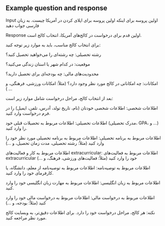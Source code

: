## Example question and response
Input
اولین پروسه برای اینکه اولین پروسه برای اپلای کردن در آمریکا چیست. به زبان فارسی جواب دهید

Response 
اولین قدم برای درخواست در کالج‌های آمریکا، انتخاب کالج است.

برای انتخاب کالج مناسب، باید به موارد زیر توجه کنید:

رشته تحصیلی: چه رشته‌ای را می‌خواهید تحصیل کنید؟

موقعیت: در کدام شهر یا استان زندگی می‌کنید؟

محدودیت‌های مالی: چه بودجه‌ای برای تحصیل دارید؟

امکانات: چه امکاناتی در کالج مورد نظر وجود دارد؟ (مثلاً: امکانات ورزشی، فرهنگی، و ... )

بعد از انتخاب کالج، مراحل درخواست شامل موارد زیر است:

اطلاعات شخصی: اطلاعات شخصی خودتان (نام، تاریخ تولد، آدرس، تلفن، ایمیل) را در فرم درخواست وارد کنید.

اطلاعات تحصیلی: اطلاعات مربوط به تحصیلات قبلی خود (مدرک تحصیلی، GPA، و ...) را وارد کنید.

اطلاعات مربوط به برنامه تحصیلی: اطلاعات مربوط به برنامه تحصیلی مورد نظر خود را وارد کنید (مثلاً: رشته تحصیلی، مدت زمان تحصیل، و ...)

اطلاعات مربوط به کار و فعالیت‌های extracurricular: اطلاعات مربوط به فعالیت‌های extracurricular خود را وارد کنید (مثلاً: فعالیت‌های ورزشی، فرهنگ، و ...)

اطلاعات مربوط به توصیه‌نامه: اطلاعات مربوط به توصیه‌نامه از معلم، دانشگاه، یا کارفرمای خود را وارد کنید.

اطلاعات مربوط به زبان انگلیسی: اطلاعات مربوط به مهارت زبان انگلیسی خود را وارد کنید.

اطلاعات مربوط به درخواست مالی: اطلاعات مربوط به درخواست مالی خود را وارد کنید (مثلاً: بودجه، و ...)

نکته: هر کالج، مراحل درخواست خود را دارد. برای اطلاعات دقیق‌تر، به وبسایت کالج مورد نظر مراجعه کنید.
